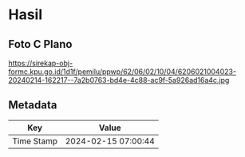 # Hasil

## Foto C Plano

https://sirekap-obj-formc.kpu.go.id/1d1f/pemilu/ppwp/62/06/02/10/04/6206021004023-20240214-162217--7a2b0763-bd4e-4c88-ac9f-5a926ad16a4c.jpg


## Metadata

| Key        | Value               |
| ---------- | ------------------- |
| Time Stamp | 2024-02-15 07:00:44 |



